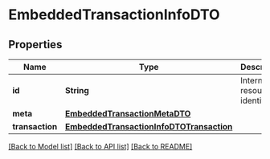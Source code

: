 # EmbeddedTransactionInfoDTO

## Properties
Name | Type | Description | Notes
------------ | ------------- | ------------- | -------------
**id** | **String** | Internal resource identifier. | 
**meta** | [**EmbeddedTransactionMetaDTO**](EmbeddedTransactionMetaDTO.md) |  | 
**transaction** | [**EmbeddedTransactionInfoDTOTransaction**](EmbeddedTransactionInfoDTOTransaction.md) |  | 

[[Back to Model list]](../README.md#documentation-for-models) [[Back to API list]](../README.md#documentation-for-api-endpoints) [[Back to README]](../README.md)


